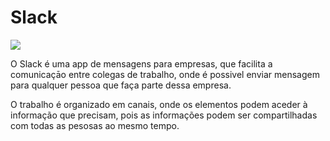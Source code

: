 # Slack

![](../../.gitbook/assets/slack\_logo.svg.png)

O Slack é uma app de mensagens para empresas, que facilita a comunicaçāo entre colegas de trabalho, onde é possivel enviar mensagem para qualquer pessoa que faça parte  dessa empresa.

O trabalho é organizado em canais, onde os elementos podem aceder à informação que precisam, pois as informações podem ser compartilhadas com todas as pesosas ao mesmo tempo.





